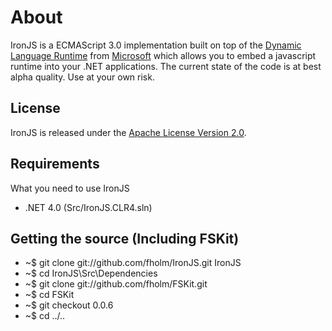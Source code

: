 # About

IronJS is a ECMAScript 3.0 implementation built on top of the [Dynamic Language Runtime](http://dlr.codeplex.com/) from [Microsoft](http://www.microsoft.com/) which allows you to embed a javascript runtime into your .NET applications. The current state of the code is at best alpha quality. Use at your own risk.

## License

IronJS is released under the [Apache License Version 2.0](http://www.apache.org/licenses/LICENSE-2.0).

## Requirements

What you need to use IronJS

* .NET 4.0 (Src/IronJS.CLR4.sln)

## Getting the source (Including FSKit)

* ~$ git clone git://github.com/fholm/IronJS.git IronJS
* ~$ cd IronJS\Src\Dependencies
* ~$ git clone git://github.com/fholm/FSKit.git
* ~$ cd FSKit
* ~$ git checkout 0.0.6
* ~$ cd ../..